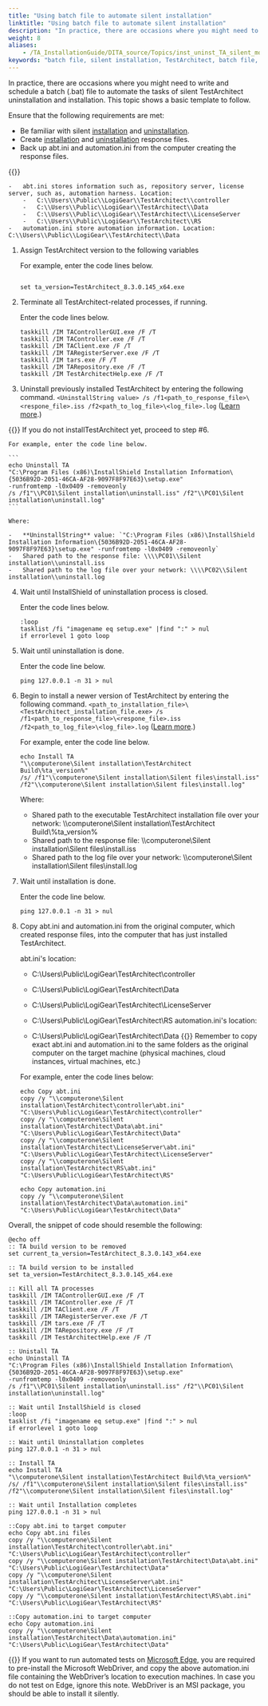 ```yaml
--- 
title: "Using batch file to automate silent installation"
linktitle: "Using batch file to automate silent installation"
description: "In practice, there are occasions where you might need to write and schedule a batch (.bat) file to automate the tasks of silent TestArchitect uninstallation and installation. This topic shows a basic template to follow."
weight: 8
aliases: 
    - /TA_InstallationGuide/DITA_source/Topics/inst_uninst_TA_silent_mode_batch_file.html
keywords: "batch file, silent installation, TestArchitect, batch file, silent installation"
---
```


In practice, there are occasions where you might need to write and schedule a batch \(.bat\) file to automate the tasks of silent TestArchitect uninstallation and installation. This topic shows a basic template to follow.

Ensure that the following requirements are met:

-   Be familiar with silent [installation](/TA_InstallationGuide/DITA_source/Topics/inst_TA_silent_mode.html) and [uninstallation](/TA_InstallationGuide/DITA_source/Topics/uninst_TA_silent_mode.html).
-   Create [installation](/TA_InstallationGuide/DITA_source/Topics/inst_TA_silent_mode_creating_response_file.html) and [uninstallation](/TA_InstallationGuide/DITA_source/Topics/uninst_TA_silent_mode_creating_response_file.html) response files.
-   Back up abt.ini and automation.ini from the computer creating the response files.

{{<note>}}

    -   abt.ini stores information such as, repository server, license server, such as, automation harness. Location:
        -   C:\\Users\\Public\\LogiGear\\TestArchitect\\controller
        -   C:\\Users\\Public\\LogiGear\\TestArchitect\\Data
        -   C:\\Users\\Public\\LogiGear\\TestArchitect\\LicenseServer
        -   C:\\Users\\Public\\LogiGear\\TestArchitect\\RS
    -   automation.ini store automation information. Location: C:\\Users\\Public\\LogiGear\\TestArchitect\\Data

1.  Assign TestArchitect version to the following variables

    For example, enter the code lines below.

    ```
    
    set ta_version=TestArchitect_8.3.0.145_x64.exe 
    ```

2.  Terminate all TestArchitect-related processes, if running.

    Enter the code lines below.

    ```
    taskkill /IM TAControllerGUI.exe /F /T
    taskkill /IM TAController.exe /F /T
    taskkill /IM TAClient.exe /F /T
    taskkill /IM TARegisterServer.exe /F /T
    taskkill /IM tars.exe /F /T
    taskkill /IM TARepository.exe /F /T
    taskkill /IM TestArchitectHelp.exe /F /T
    ```

3.  Uninstall previously installed TestArchitect by entering the following command. `<UninstallString value> /s /f1<path_to_response_file>\<respone_file>.iss /f2<path_to_log_file>\<log_file>.log` \([Learn more](/TA_InstallationGuide/DITA_source/Topics/uninst_TA_silent_mode_running_response_file.html).\)

{{<note>}} If you do not installTestArchitect yet, proceed to step \#6.

    For example, enter the code line below.

    ```
    echo Uninstall TA
    "C:\Program Files (x86)\InstallShield Installation Information\{5036B92D-2051-46CA-AF28-9097F8F97E63}\setup.exe" 
    -runfromtemp -l0x0409 -removeonly 
    /s /f1"\\PC01\Silent installation\uninstall.iss" /f2"\\PC01\Silent installation\uninstall.log"
    ```

    Where:

    -   **UninstallString** value: `"C:\Program Files (x86)\InstallShield Installation Information\{5036B92D-2051-46CA-AF28-9097F8F97E63}\setup.exe" -runfromtemp -l0x0409 -removeonly`
    -   Shared path to the response file: \\\\PC01\\Silent installation\\uninstall.iss
    -   Shared path to the log file over your network: \\\\PC02\\Silent installation\\uninstall.log
4.  Wait until InstallShield of uninstallation process is closed.

    Enter the code lines below.

    ```
    :loop
    tasklist /fi "imagename eq setup.exe" |find ":" > nul
    if errorlevel 1 goto loop
    ```

5.  Wait until uninstallation is done.

    Enter the code line below.

    ```
    ping 127.0.0.1 -n 31 > nul
    ```

6.  Begin to install a newer version of TestArchitect by entering the following command. `<path_to_installation_file>\<TestArchitect_installation_file.exe> /s /f1<path_to_response_file>\<respone_file>.iss /f2<path_to_log_file>\<log_file>.log` \([Learn more](/TA_InstallationGuide/DITA_source/Topics/inst_TA_silent_mode_running_response_file.html).\)

    For example, enter the code line below.

    ```
    echo Install TA
    "\\computerone\Silent installation\TestArchitect Build\%ta_version%" 
    /s/ /f1"\\computerone\Silent installation\Silent files\install.iss" 
    /f2"\\computerone\Silent installation\Silent files\install.log"
    ```

    Where:

    -   Shared path to the executable TestArchitect installation file over your network: \\\\computerone\\Silent installation\\TestArchitect Build\\%ta\_version%
    -   Shared path to the response file: \\\\computerone\\Silent installation\\Silent files\\install.iss
    -   Shared path to the log file over your network: \\\\computerone\\Silent installation\\Silent files\\install.log
7.  Wait until installation is done.

    Enter the code line below.

    ```
    ping 127.0.0.1 -n 31 > nul
    ```

8.  Copy abt.ini and automation.ini from the original computer, which created response files, into the computer that has just installed TestArchitect.

    abt.ini's location:

    -   C:\\Users\\Public\\LogiGear\\TestArchitect\\controller
    -   C:\\Users\\Public\\LogiGear\\TestArchitect\\Data
    -   C:\\Users\\Public\\LogiGear\\TestArchitect\\LicenseServer
    -   C:\\Users\\Public\\LogiGear\\TestArchitect\\RS
    automation.ini's location:

    -   C:\\Users\\Public\\LogiGear\\TestArchitect\\Data
{{<note>}} Remember to copy exact abt.ini and automation.ini to the same folders as the original computer on the target machine \(physical machines, cloud instances, virtual machines, etc.\)

    For example, enter the code lines below:

    ```
    echo Copy abt.ini
    copy /y "\\computerone\Silent installation\TestArchitect\controller\abt.ini" "C:\Users\Public\LogiGear\TestArchitect\controller"
    copy /y "\\computerone\Silent installation\TestArchitect\Data\abt.ini" "C:\Users\Public\LogiGear\TestArchitect\Data"
    copy /y "\\computerone\Silent installation\TestArchitect\LicenseServer\abt.ini" "C:\Users\Public\LogiGear\TestArchitect\LicenseServer"
    copy /y "\\computerone\Silent installation\TestArchitect\RS\abt.ini" "C:\Users\Public\LogiGear\TestArchitect\RS"
    
    echo Copy automation.ini
    copy /y "\\computerone\Silent installation\TestArchitect\Data\automation.ini" "C:\Users\Public\LogiGear\TestArchitect\Data"
    ```


Overall, the snippet of code should resemble the following:

```
@echo off
:: TA build version to be removed
set current_ta_version=TestArchitect_8.3.0.143_x64.exe

:: TA build version to be installed
set ta_version=TestArchitect_8.3.0.145_x64.exe

:: Kill all TA processes
taskkill /IM TAControllerGUI.exe /F /T
taskkill /IM TAController.exe /F /T
taskkill /IM TAClient.exe /F /T
taskkill /IM TARegisterServer.exe /F /T
taskkill /IM tars.exe /F /T
taskkill /IM TARepository.exe /F /T
taskkill /IM TestArchitectHelp.exe /F /T

:: Unistall TA
echo Uninstall TA
"C:\Program Files (x86)\InstallShield Installation Information\{5036B92D-2051-46CA-AF28-9097F8F97E63}\setup.exe" 
-runfromtemp -l0x0409 -removeonly 
/s /f1"\\PC01\Silent installation\uninstall.iss" /f2"\\PC01\Silent installation\uninstall.log"
	
:: Wait until InstallShield is closed
:loop 
tasklist /fi "imagename eq setup.exe" |find ":" > nul
if errorlevel 1 goto loop
	
:: Wait until Uninstallation completes
ping 127.0.0.1 -n 31 > nul

:: Install TA	
echo Install TA  
"\\computerone\Silent installation\TestArchitect Build\%ta_version%" 
/s/ /f1"\\computerone\Silent installation\Silent files\install.iss" 
/f2"\\computerone\Silent installation\Silent files\install.log"

:: Wait until Installation completes
ping 127.0.0.1 -n 31 > nul

::Copy abt.ini to target computer
echo Copy abt.ini files
copy /y "\\computerone\Silent installation\TestArchitect\controller\abt.ini" "C:\Users\Public\LogiGear\TestArchitect\controller"
copy /y "\\computerone\Silent installation\TestArchitect\Data\abt.ini" "C:\Users\Public\LogiGear\TestArchitect\Data"
copy /y "\\computerone\Silent installation\TestArchitect\LicenseServer\abt.ini" "C:\Users\Public\LogiGear\TestArchitect\LicenseServer"
copy /y "\\computerone\Silent installation\TestArchitect\RS\abt.ini" "C:\Users\Public\LogiGear\TestArchitect\RS"

::Copy automation.ini to target computer
echo Copy automation.ini
copy /y "\\computerone\Silent installation\TestArchitect\Data\automation.ini" "C:\Users\Public\LogiGear\TestArchitect\Data"  
```

{{<remember>}} If you want to run automated tests on [Microsoft Edge](/../TA_Help/Topics/ug_preparing_Edge.html), you are required to pre-install the Microsoft WebDriver, and copy the above automation.ini file containing the WebDriver’s location to execution machines. In case you do not test on Edge, ignore this note. WebDriver is an MSI package, you should be able to install it silently.




